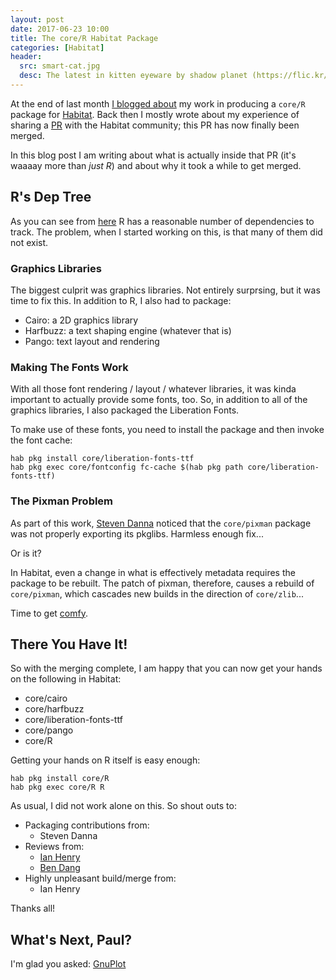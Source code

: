 ```yaml
---
layout: post
date: 2017-06-23 10:00
title: The core/R Habitat Package
categories: [Habitat]
header:
  src: smart-cat.jpg
  desc: The latest in kitten eyeware by shadow planet (https://flic.kr/p/7fA7wr)
---
```

At the end of last month [I blogged
about](http://baggerspion.net/2017/05/habitat-R/) my work in producing
a `core/R` package for [Habitat](https://www.habitat.sh). Back then I
mostly wrote about my experience of sharing a
[PR](https://github.com/habitat-sh/core-plans/pull/571) with the
Habitat community; this PR has now finally been merged.

In this blog post I am writing about what is actually inside that PR
(it's waaaay more than _just R_) and about why it took a while to get
merged.

## R's Dep Tree

As you can see from
[here](https://github.com/habitat-sh/core-plans/blob/master/R/plan.sh)
R has a reasonable number of dependencies to track. The problem, when
I started working on this, is that many of them did not exist.

### Graphics Libraries

The biggest culprit was graphics libraries. Not entirely
surprsing, but it was time to fix this. In addition to R, I also had
to package:

- Cairo: a 2D graphics library
- Harfbuzz: a text shaping engine (whatever that is)
- Pango: text layout and rendering


### Making The Fonts Work

With all those font rendering / layout / whatever libraries, it was
kinda important to actually provide some fonts, too. So, in addition
to all of the graphics libraries, I also packaged the Liberation
Fonts.

To make use of these fonts, you need to install the package and then
invoke the font cache:

```
hab pkg install core/liberation-fonts-ttf
hab pkg exec core/fontconfig fc-cache $(hab pkg path core/liberation-fonts-ttf)
```

### The Pixman Problem

As part of this work, [Steven Danna](https://github.com/stevendanna)
noticed that the `core/pixman` package was not properly exporting its
pkglibs. Harmless enough fix...

Or is it?

In Habitat, even a change in what is effectively metadata requires the
package to be rebuilt. The patch of pixman, therefore, causes a
rebuild of `core/pixman`, which cascades new builds in the direction
of `core/zlib`...

Time to get
[comfy](https://habitat-sh.slack.com/archives/C0VBY57UP/p1497284860638662?thread_ts=1497271708.805488&cid=C0VBY57UP).

## There You Have It!

So with the merging complete, I am happy that you can now get your
hands on the following in Habitat:

- core/cairo
- core/harfbuzz
- core/liberation-fonts-ttf
- core/pango
- core/R

Getting your hands on R itself is easy enough:

```
hab pkg install core/R
hab pkg exec core/R R
```

As usual, I did not work alone on this. So shout outs to:

- Packaging contributions from:
  - Steven Danna
- Reviews from:
  - [Ian Henry](https://github.com/eeyun)
  - [Ben Dang](https://github.com/bdangit)
- Highly unpleasant build/merge from:
  - Ian Henry

Thanks all!

## What's Next, Paul?

I'm glad you asked: [GnuPlot](http://www.gnuplot.info)